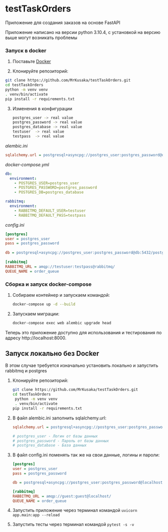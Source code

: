 # testTaskOrders

Приложение для создания заказов на основе FastAPI

Приложение написано на версии python 3.10.4, с установкой на версию выше могут возникать проблемы

### Запуск в docker

1. Поставьте [Docker](https://www.docker.com/get-started)

2. Клонируйте репозиторий:

```bash
git clone https://github.com/MrKusaka/testTaskOrders.git
cd testTaskOrders
python -m venv venv
. venv/bin/activate
pip install -r requirements.txt
```

3. Изменения в конфигурации
   ```bash
   postgres_user -> real value
   postgres_password -> real value
   postgres_database -> real value
   testuser  -> real value
   testpass  -> real value

*alembic.ini*
```ini
sqlalchemy.url = postgresql+asyncpg://postgres_user:postgres_password@db:5432/postgres_database
```


*docker-compose.yml*
```yml
db:
  environment:
    - POSTGRES_USER=postgres_user
    - POSTGRES_PASSWORD=postgres_password
    - POSTGRES_DB=postgres_database

rabbitmq:
  environment:
    - RABBITMQ_DEFAULT_USER=testuser
    - RABBITMQ_DEFAULT_PASS=testpass

```

*config.ini*
```ini
[postgres]
user = postgres_user
pass = postgres_password
   
db = postgresql+asyncpg://postgres_user:postgres_password@db:5432/postgres_database
   
[rabbitmq]
RABBITMQ_URL = amqp://testuser:testpass@rabbitmq/
QUEUE_NAME = order_queue
```

### Сборка и запуск docker-compose

1. Собираем контейнер и запускаем командой:
   ```bash
   docker-compose up -d --build
   ```
   
2. Запускаем миграции:
   ```bash
   docker-compose exec web alembic upgrade head
   ```
   
Теперь это приложение доступно для использования и тестирования по адресу http://localhost:8000.

## Запуск локально без Docker

В этом случае требуется изначально установить локально и запустить rabbitmq и postgres

1. Клонируйте репозиторий:

   ```bash
   git clone https://github.com/MrKusaka/testTaskOrders.git
   cd testTaskOrders
    python -m venv venv
    . venv/bin/activate
   pip install -r requirements.txt
   ```

2. В файл alembic.ini заполнить sqlalchemy.url:
   
   ```ini
   sqlalchemy.url = postgresql+asyncpg://postgres_user:postgres_password@localhost:5432/postgres_database

   # postgres_user - Логин от базы данных
   # postgres_password - Пароль от базы данных
   # postgres_database - База данных
   ```

3. В файл config.ini поменять так же на свои данные, логины и пароли:
   
   ```ini
   [postgres]
   user = postgres_user
   pass = postgres_password
   
   db = postgresql+asyncpg://postgres_user:postgres_password@localhost:5432/postgres_database

   [rabbitmq]
   RABBITMQ_URL = amqp://guest:guest@localhost/
   QUEUE_NAME = order_queue
   ```

4. Запустить приложение через терминал командой `uvicorn app.main:app --reload`

5. Запустить тесты через терминал командой `pytest -s -v`
